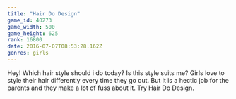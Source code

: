 ```yaml
---
title: "Hair Do Design"
game_id: 40273
game_width: 500
game_height: 625
rank: 16800
date: 2016-07-07T08:53:28.162Z
genres: girls
---
```

Hey! Which hair style should i do today? Is this style suits me? 
Girls love to style their hair differently every time they go out. 
But it is a hectic job for the parents and they make a lot of fuss about it.
Try Hair Do Design.